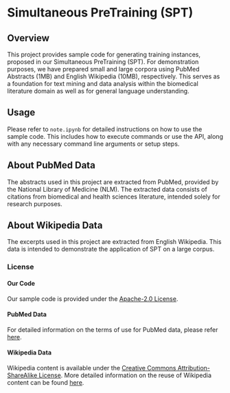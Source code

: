 # Simultaneous PreTraining (SPT)

## Overview
This project provides sample code for generating training instances, proposed in our Simultaneous PreTraining (SPT). For demonstration purposes, we have prepared small and large corpora using PubMed Abstracts (1MB) and English Wikipedia (10MB), respectively. This serves as a foundation for text mining and data analysis within the biomedical literature domain as well as for general language understanding.

## Usage
Please refer to `note.ipynb` for detailed instructions on how to use the sample code. This includes how to execute commands or use the API, along with any necessary command line arguments or setup steps.

## About PubMed Data
The abstracts used in this project are extracted from PubMed, provided by the National Library of Medicine (NLM). The extracted data consists of citations from biomedical and health sciences literature, intended solely for research purposes.

## About Wikipedia Data
The excerpts used in this project are extracted from English Wikipedia. This data is intended to demonstrate the application of SPT on a large corpus.

### License
#### Our Code
Our sample code is provided under the [Apache-2.0 License](https://www.apache.org/licenses/LICENSE-2.0).

#### PubMed Data
For detailed information on the terms of use for PubMed data, please refer [here](https://www.nlm.nih.gov/databases/download/terms_and_conditions.html).

#### Wikipedia Data
Wikipedia content is available under the [Creative Commons Attribution-ShareAlike License](https://creativecommons.org/licenses/by-sa/3.0/). More detailed information on the reuse of Wikipedia content can be found [here](https://en.wikipedia.org/wiki/Wikipedia:Reusing_Wikipedia_content).
